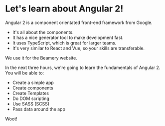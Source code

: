 # Let's learn about Angular 2!

Angular 2 is a component orientated front-end framework from Google.

* It's all about the components.
* It has a nice generator tool to make development fast.
* It uses TypeScript, which is great for larger teams.
* It's very similar to React and Vue, so your skills are transferable.

We use it for the Beamery website.

In the next three hours, we're going to learn the fundamentals of Angular 2. You will be able to:

* Create a simple app
* Create components
* Create Templates
* Do DOM scripting
* Use SASS (SCSS)
* Pass data around the app

Woot!


